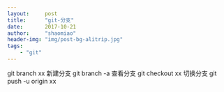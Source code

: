 ```yaml
---
layout:     post
title:      "git-分支"
date:       2017-10-21
author:     "shaomiao"
header-img: "img/post-bg-alitrip.jpg"
tags:
    - "git"
---
```

git branch   xx 新建分支
git branch -a 查看分支
git checkout xx 切换分支
git push -u origin xx
